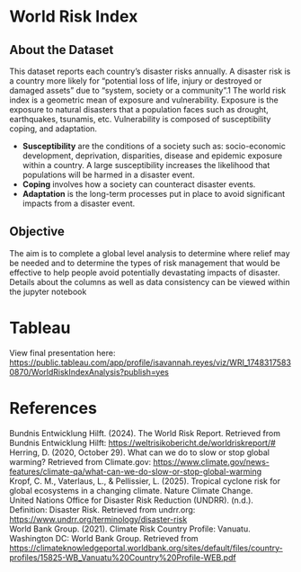 # World Risk Index

## About the Dataset

This dataset reports each country’s disaster risks annually. A disaster risk is a country more likely for 
“potential loss of life, injury or destroyed or damaged assets” due to “system, society or a community”.1 
The world risk index is a geometric mean of exposure and vulnerability. Exposure is the exposure to 
natural disasters that a population faces such as drought, earthquakes, tsunamis, etc. Vulnerability is 
composed of susceptibility coping, and adaptation.   
  - **Susceptibility** are the conditions of a society such as: socio-economic development, 
deprivation, disparities, disease and epidemic exposure within a country. A large susceptibility 
increases the likelihood that populations will be harmed in a disaster event. 
  - **Coping** involves how a society can counteract disaster events.  
  - **Adaptation** is the long-term processes put in place to avoid significant impacts from a disaster 
event.

## Objective  

The aim is to complete a global level analysis to determine where relief may be needed and to determine the 
types of risk management that would be effective to help people avoid potentially devastating 
impacts of disaster. Details about the columns as well as data consistency can be viewed within 
the jupyter notebook

# Tableau 

View final presentation here: https://public.tableau.com/app/profile/isavannah.reyes/viz/WRI_17483175830870/WorldRiskIndexAnalysis?publish=yes

# References

Bundnis Entwicklung Hilft. (2024). The World Risk Report. Retrieved from Bundnis Entwicklung Hilft: https://weltrisikobericht.de/worldriskreport/#  
Herring, D. (2020, October 29). What can we do to slow or stop global warming? Retrieved from Climate.gov: https://www.climate.gov/news-features/climate-qa/what-can-we-do-slow-or-stop-global-warming  
Kropf, C. M., Vaterlaus, L., & Pellissier, L. (2025). Tropical cyclone risk for global ecosystems in a changing climate. Nature Climate Change.  
United Nations Office for Disaster Risk Reduction (UNDRR). (n.d.). Definition: Disaster Risk. Retrieved from undrr.org: https://www.undrr.org/terminology/disaster-risk  
World Bank Group. (2021). Climate Risk Country Profile: Vanuatu. Washington DC: World Bank Group. Retrieved from https://climateknowledgeportal.worldbank.org/sites/default/files/country-profiles/15825-WB_Vanuatu%20Country%20Profile-WEB.pdf  

